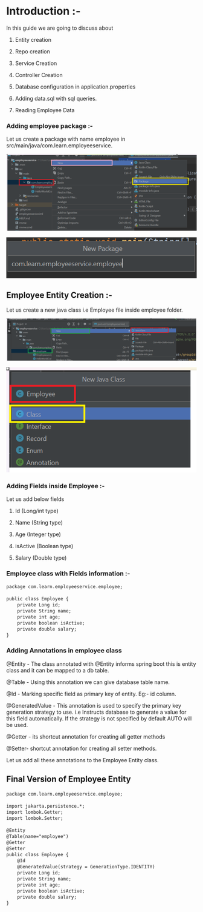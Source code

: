 # Introduction :-
In this guide we are going to discuss about

1) Entity creation

2) Repo creation

3) Service Creation

4) Controller Creation

5) Database configuration in application.properties

6) Adding data.sql with sql queries.

7) Reading Employee Data


### Adding employee package :- 
Let us create a package with name employee in src/main/java/com.learn.employeeservice.

![img.png](img.png)

![img_1.png](img_1.png)

## Employee Entity Creation :-

Let us create a new java class i.e Employee file inside employee folder.

![img_2.png](img_2.png)


![img_3.png](img_3.png)

### Adding Fields inside Employee :-
Let us add below fields

1) Id (Long/int type)

2) Name (String type)

3) Age (Integer type)

4) isActive (Boolean type)

5) Salary (Double type)

### Employee class with Fields information :-
```
package com.learn.employeeservice.employee;

public class Employee {
    private Long id;
    private String name;
    private int age;
    private boolean isActive;
    private double salary;
}

```
### Adding Annotations in employee class

@Entity - The class annotated with @Entity informs spring boot this is
entity class and it can be mapped to a db table.

@Table - Using this annotation we can give database table name.

@Id - Marking specific field as primary key of entity. Eg:- id column.

@GeneratedValue - This annotation is used to specify the primary key generation strategy to use. i.e Instructs database to generate a value for this field automatically. If the strategy is not specified by default AUTO will be used.

@Getter - its shortcut annotation for creating all getter methods

@Setter- shortcut annotation for creating all setter methods.

Let us add all these annotations to the Employee Entity class.

## Final Version of Employee Entity

```
package com.learn.employeeservice.employee;

import jakarta.persistence.*;
import lombok.Getter;
import lombok.Setter;

@Entity
@Table(name="employee")
@Getter
@Setter
public class Employee {
    @Id
    @GeneratedValue(strategy = GenerationType.IDENTITY)
    private Long id;
    private String name;
    private int age;
    private boolean isActive;
    private double salary;
}
```







